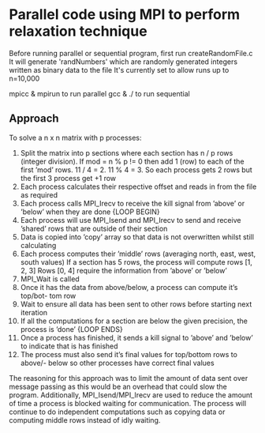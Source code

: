 # Parallel code using MPI to perform relaxation technique 

Before running parallel or sequential program, first run createRandomFile.c
It will generate 'randNumbers' which are randomly generated integers written as binary data to the file
It's currently set to allow runs up to n=10,000

mpicc & mpirun to run parallel 
gcc & ./ to run sequential 


## Approach 

To solve a n x n matrix with p processes:
1. Split the matrix into p sections where each section has n / p rows (integer division).
If mod = n % p != 0 then add 1 (row) to each of the first ’mod’ rows.
11 / 4 = 2.
11 % 4 = 3.
So each process gets 2 rows but the first 3 process get +1 row
2. Each process calculates their respective offset and reads in from the file
as required
3. Each process calls MPI_Irecv to receive the kill signal from ’above’ or
’below’ when they are done
{LOOP BEGIN}
4. Each process will use MPI_Isend and MPI_Irecv to send and receive
’shared’ rows that are outside of their section
5. Data is copied into ’copy’ array so that data is not overwritten whilst still
calculating
6. Each process computes their ’middle’ rows (averaging north, east, west,
south values)
If a section has 5 rows, the process will compute rows [1, 2, 3]
Rows [0, 4] require the information from ’above’ or ’below’
7. MPI_Wait is called
8. Once it has the data from above/below, a process can compute it’s top/bot-
tom row
9. Wait to ensure all data has been sent to other rows before starting next
iteration
10. If all the computations for a section are below the given precision, the
process is ’done’
{LOOP ENDS}
11. Once a process has finished, it sends a kill signal to ’above’ and ’below’ to
indicate that is has finished
12. The process must also send it’s final values for top/bottom rows to above/-
below so other processes have correct final values


The reasoning for this approach was to limit the amount of data sent over
message passing as this would be an overhead that could slow the program.
Additionally, MPI_Isend/MPI_Irecv are used to reduce the amount of time a
process is blocked waiting for communication. The process will continue to
do independent computations such as copying data or computing middle rows
instead of idly waiting.
